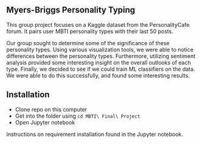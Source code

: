 ## Myers-Briggs Personality Typing 

This group project focuses on a Kaggle dataset from the PersonalityCafe forum. It pairs user MBTI personality types with their last 50 posts.

Our group sought to determine some of the significance of these personality types. Using various visualization tools, we were able to notice differences between the personality types. Furthermore, utilizing sentiment analysis provided some interesting insight on the overall outlooks of each type. Finally, we decided to see if we could train ML classifiers on the data. We were able to do this successfully, and found some interesting results.

## Installation

- Clone repo on this computer
- Get into the folder using `cd MBTI\ Final\ Project`
- Open Jupyter notebook

Instructions on requirement installation found in the Jupyter notebook.